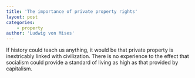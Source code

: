 ```yaml
---
title: 'The importance of private property rights'
layout: post
categories:
    - property
author: 'Ludwig von Mises'
---
```


If history could teach us anything, it would be that private property is inextricably linked with civilization. There is no experience to the effect that socialism could provide a standard of living as high as that provided by capitalism.